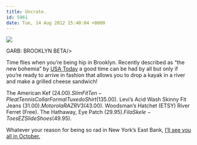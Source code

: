 ```yaml
---
title: Uncrate.
id: 5961
date: Tue, 14 Aug 2012 15:40:04 +0000
---
```


![](https://www.airbagindustries.com/bucket/airbaguncrate.jpg)  

<span class="caps">GARB: BROOKLYN BETA</span>/>  

Time flies when you’re being hip in Brooklyn. Recently described as “the new bohemia” by [USA Today](http://www.usatoday.com/news/nation/story/2012-07-26/brooklyn-rebirth-hip-bohemia-nets/57038550/1) a good time can be had by all but only if you’re ready to arrive in fashion that allows you to drop a kayak in a river and make a grilled cheese sandwich!  

The American Kef ($24.00). Slim Fit Ten-Pleat Tennis Collar Formal Tuxedo Shirt ($135.00). Levi’s Acid Wash Skinny Fit Jeans ($31.00). Motorola RAZR V3 ($43.00). Woodsman’s Hatchet (ETSY) River Ferret (Free). The Hathaway, Eye Patch ($29.95). Fila Skele-Toes EZ Slide Shoes ($49.95).  

Whatever your reason for being so rad in New York’s East Bank, [I’ll see you all in October.](https://brooklynbeta.org)





